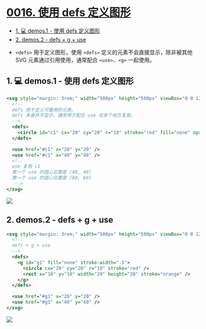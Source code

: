 # [0016. 使用 defs 定义图形](https://github.com/tnotesjs/TNotes.svg/tree/main/notes/0016.%20%E4%BD%BF%E7%94%A8%20defs%20%E5%AE%9A%E4%B9%89%E5%9B%BE%E5%BD%A2)

<!-- region:toc -->

- [1. 💻 demos.1 - 使用 defs 定义图形](#1--demos1---使用-defs-定义图形)
- [2. demos.2 - defs + g + use](#2-demos2---defs--g--use)

<!-- endregion:toc -->
- `<defs>` 用于定义图形，使用 `<defs>` 定义的元素不会直接显示，除非被其他 SVG 元素通过引用使用，通常配合 `<use>`、`<g>` 一起使用。

## 1. 💻 demos.1 - 使用 defs 定义图形

```xml
<svg style="margin: 3rem;" width="500px" height="500px" viewBox="0 0 120 120" xmlns="http://www.w3.org/2000/svg">
  <!--
  defs 用于定义可重用的元素。
  defs 本身并不显示，通常用于配合 use 在多个地方复用。
  -->
  <defs>
    <circle id="c1" cx="20" cy="20" r="10" stroke="red" fill="none" opacity=".3" />
  </defs>

  <use href="#c1" x="20" y="20" />
  <use href="#c1" x="40" y="40" />
  <!--
  use 复用 c1
  第一个 use 的圆心位置是 (40, 40)
  第一个 use 的圆心位置是 (60, 60)
   -->
</svg>
```

![](assets/2024-12-10-14-09-20.png)

## 2. demos.2 - defs + g + use

```xml
<svg style="margin: 3rem;" width="500px" height="500px" viewBox="0 0 120 120" xmlns="http://www.w3.org/2000/svg">
  <!--
  defs + g + use
  -->
  <defs>
    <g id="g1" fill="none" stroke-width=".5">
      <circle cx="20" cy="20" r="10" stroke="red" />
      <rect x="10" y="10" width="20" height="20" stroke="orange" />
    </g>
  </defs>

  <use href="#g1" x="20" y="20" />
  <use href="#g1" x="40" y="40" />
</svg>
```

![](assets/2024-12-10-14-12-02.png)
